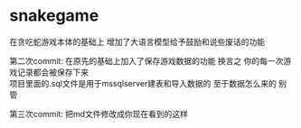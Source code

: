 # snakegame

在贪吃蛇游戏本体的基础上 增加了大语言模型给予鼓励和说些废话的功能  

第二次commit: 在原先的基础上加入了保存游戏数据的功能 换言之 你的每一次游戏记录都会被保存下来  
项目里面的.sql文件是用于mssqlserver建表和导入数据的 至于数据怎么来的 别管  

第三次commit: 把md文件修改成你现在看到的这样
